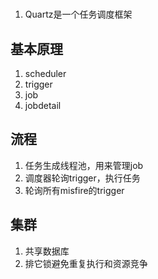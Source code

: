 #
1. Quartz是一个任务调度框架

## 基本原理
1. scheduler
2. trigger
3. job
4. jobdetail
## 流程
1. 任务生成线程池，用来管理job
2. 调度器轮询trigger，执行任务
3. 轮询所有misfire的trigger
## 集群
1. 共享数据库
2. 排它锁避免重复执行和资源竞争